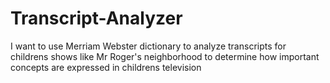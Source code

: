 # Transcript-Analyzer
I want to use Merriam Webster dictionary to analyze transcripts for childrens shows like Mr Roger's neighborhood to determine how important concepts are expressed in childrens television
